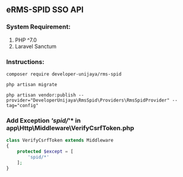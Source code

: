 ## eRMS-SPID SSO API

### System Requirement:
<ol>
    <li> PHP ^7.0 </li>
    <li> Laravel Sanctum </li>
</ol>


### Instructions:


```
composer require developer-unijaya/rms-spid
``` 

```
php artisan migrate
``` 

```
php artisan vendor:publish --provider="DeveloperUnijaya\RmsSpid\Providers\RmsSpidProvider" --tag="config"
``` 


### Add Exception *'spid/*'* in app\Http\Middleware\VerifyCsrfToken.php
```php
class VerifyCsrfToken extends Middleware
{
    protected $except = [
        'spid/*'
    ];
}
```

